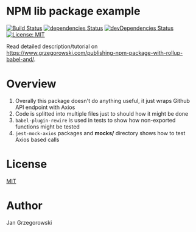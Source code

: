 NPM lib package example
===

[![Build Status](https://travis-ci.org/jmarceli/npm-lib-package-example.svg?branch=master)](https://travis-ci.org/jmarceli/npm-lib-package-example) [![dependencies Status](https://david-dm.org/jmarceli/npm-lib-package-example/status.svg)](https://david-dm.org/jmarceli/npm-lib-package-example) [![devDependencies Status](https://david-dm.org/jmarceli/npm-lib-package-example/dev-status.svg)](https://david-dm.org/jmarceli/npm-lib-package-example?type=dev) [![License: MIT](https://img.shields.io/badge/License-MIT-blue.svg)](https://opensource.org/licenses/MIT)

Read detailed description/tutorial on https://www.grzegorowski.com/publishing-npm-package-with-rollup-babel-and/.

# Overview

1. Overally this package doesn't do anything useful, it just wraps Github API endpoint with Axios
2. Code is splitted into multiple files just to should how it might be done
3. `babel-plugin-rewire` is used in tests to show how non-exported functions might be tested
4. `jest-mock-axios` packages and **__mocks__/** directory shows how to test Axios based calls

# License

[MIT](./LICENSE)

# Author

Jan Grzegorowski
